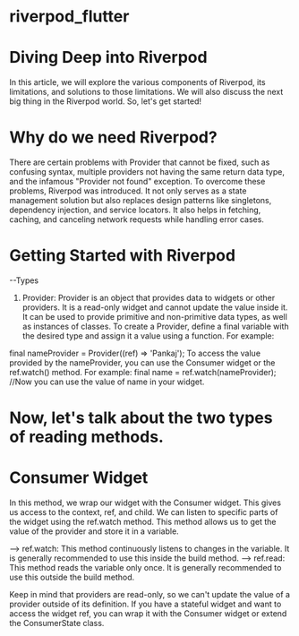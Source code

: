 # riverpod_flutter

# Diving Deep into Riverpod
In this article, we will explore the various components of Riverpod, its limitations, and solutions to those limitations. We will also discuss the next big thing in the Riverpod world. So, let's get started!

# Why do we need Riverpod?
There are certain problems with Provider that cannot be fixed, such as confusing syntax, multiple providers not having the same return data type, and the infamous "Provider not found" exception. To overcome these problems, Riverpod was introduced. It not only serves as a state management solution but also replaces design patterns like singletons, dependency injection, and service locators. It also helps in fetching, caching, and canceling network requests while handling error cases.

# Getting Started with Riverpod
--Types
1. Provider:
Provider is an object that provides data to widgets or other providers. It is a read-only widget and cannot update the value inside it. It can be used to provide primitive and non-primitive data types, as well as instances of classes.
To create a Provider, define a final variable with the desired type and assign it a value using a function. For example:

final nameProvider = Provider<String>((ref) => 'Pankaj');
To access the value provided by the nameProvider, you can use the Consumer widget or the ref.watch() method. For example:
final name = ref.watch(nameProvider); //Now you can use the value of name in your widget.

# Now, let's talk about the two types of reading methods.
# Consumer Widget
In this method, we wrap our widget with the Consumer widget. This gives us access to the context, ref, and child. We can listen to specific parts of the widget using the ref.watch method. This method allows us to get the value of the provider and store it in a variable.

--> ref.watch: This method continuously listens to changes in the variable. It is generally recommended to use this inside the build method.
--> ref.read: This method reads the variable only once. It is generally recommended to use this outside the build method.

Keep in mind that providers are read-only, so we can't update the value of a provider outside of its definition. If you have a stateful widget and want to access the widget ref, you can wrap it with the Consumer widget or extend the ConsumerState class.
